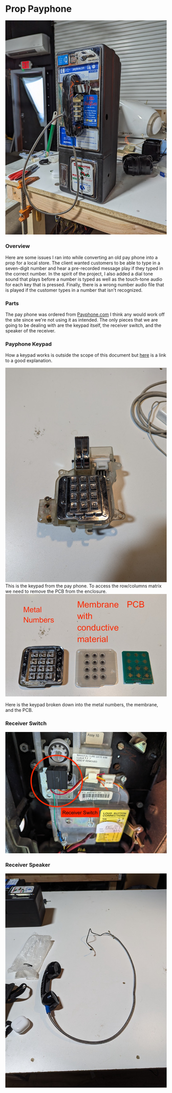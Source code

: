 # Prop Payphone

![](/media/finished.jpg)

### Overview 

Here are some issues I ran into while converting an old pay phone into a prop for a local store.  The client wanted customers to be able to type in a seven-digit number and hear a pre-recorded message play if they typed in the correct number. In the spirit of the project, I also added a dial tone sound that plays before a number is typed as well as the touch-tone audio for each key that is pressed.  Finally, there is a wrong number audio file that is played if the customer types in a number that isn't recognized.

### Parts

The pay phone was ordered from     <a href="https://www.payphone.com">Payphone.com</a>
 I think any would work off the site since we're not using it as intended.  The only pieces that we are going to be dealing with are the keypad itself, the receiver switch, and the speaker of the receiver. 

### Payphone Keypad

How a keypad works is outside the scope of this document but <a href="https://www.jameco.com/Jameco/workshop/JamecoBuilds/working-with-matrix-keypads.html">here</a> is a link to a good explanation.  

![](/media/keypad.jpg)
This is the keypad from the pay phone.  To access the row/columns matrix we need to remove the PCB from the enclosure.
</br>
![](/media/keypad_apart.jpg)

Here is the keypad broken down into the metal numbers, the membrane, and the PCB.  

### Receiver Switch

![](/media/receiver_Switch.jpg)

### Receiver Speaker

![](/media/receiver.jpg)



